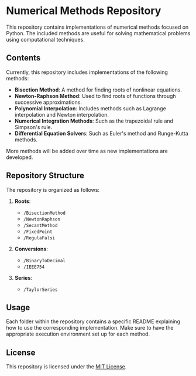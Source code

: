 # Numerical Methods Repository

This repository contains implementations of numerical methods focused on Python. The included methods are useful for solving mathematical problems using computational techniques.

## Contents

Currently, this repository includes implementations of the following methods:

- **Bisection Method**: A method for finding roots of nonlinear equations.
- **Newton-Raphson Method**: Used to find roots of functions through successive approximations.
- **Polynomial Interpolation**: Includes methods such as Lagrange interpolation and Newton interpolation.
- **Numerical Integration Methods**: Such as the trapezoidal rule and Simpson's rule.
- **Differential Equation Solvers**: Such as Euler's method and Runge-Kutta methods.

More methods will be added over time as new implementations are developed.

## Repository Structure

The repository is organized as follows:

1. **Roots**:
   - `/BisectionMethod`
   - `/NewtonRaphson`
   - `/SecantMethod`
   - `/FixedPoint`
   - `/RegulaFalsi`

2. **Conversions**:
   - `/BinaryToDecimal`
   - `/IEEE754`

3. **Series**:
   - `/TaylorSeries`

## Usage

Each folder within the repository contains a specific README explaining how to use the corresponding implementation. Make sure to have the appropriate execution environment set up for each method.

## License

This repository is licensed under the [MIT License](LICENSE).

